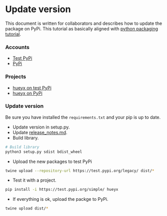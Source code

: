 # Update version

This document is written for collaborators and describes how to update the package on PyPi.
This tutorial as basically aligned with [python packaging tutorial](https://packaging.python.org/tutorials/packaging-projects/).


### Accounts

- [Test PyPi](https://test.pypi.org/user/apgsga/)
- [PyPi](https://pypi.org/user/apgsga/)

### Projects
- [hueyx on test PyPi](https://test.pypi.org/project/hueyx/)
- [hueyx on PyPi](https://pypi.org/project/hueyx/)


### Update version

Be sure you have installed the `requirements.txt` and your pip is up to date.

- Update version in setup.py.
- Update [release_notes.md](./release_notes.md).
- Build library.
```bash
# Build library
python3 setup.py sdist bdist_wheel
```
- Upload the new packages to test PyPi
```bash
twine upload --repository-url https://test.pypi.org/legacy/ dist/*
```

- Test it with a project.
```bash
pip install -i https://test.pypi.org/simple/ hueyx
```

- If everything is ok, upload the packge to PyPi.
```bash
twine upload dist/*
```

